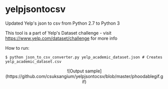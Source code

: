 # yelpjsontocsv
Updated Yelp's json to csv from Python 2.7 to Python 3

This tool is a part of Yelp's Dataset challenge - visit https://www.yelp.com/dataset/challenge for more info

How to run:
```
$ python json_to_csv_converter.py yelp_academic_dataset.json # Creates yelp_academic_dataset.csv
```
<p align="center">
  ![Output sample](https://github.com/csuksangium/yelpjsontocsv/blob/master/phoodablegif.gif)
</p>
